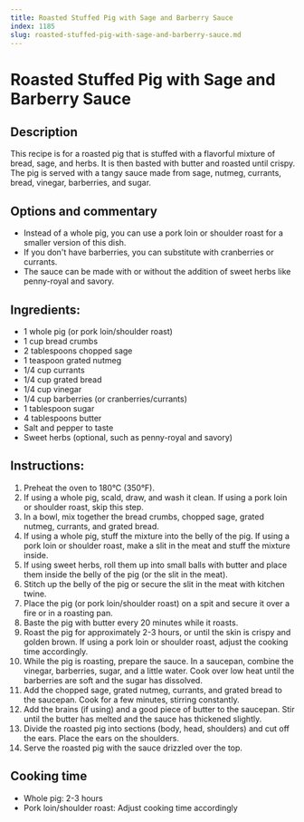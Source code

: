 ```yaml
---
title: Roasted Stuffed Pig with Sage and Barberry Sauce
index: 1185
slug: roasted-stuffed-pig-with-sage-and-barberry-sauce.md
---
```


# Roasted Stuffed Pig with Sage and Barberry Sauce

## Description
This recipe is for a roasted pig that is stuffed with a flavorful mixture of bread, sage, and herbs. It is then basted with butter and roasted until crispy. The pig is served with a tangy sauce made from sage, nutmeg, currants, bread, vinegar, barberries, and sugar.

## Options and commentary
- Instead of a whole pig, you can use a pork loin or shoulder roast for a smaller version of this dish.
- If you don't have barberries, you can substitute with cranberries or currants.
- The sauce can be made with or without the addition of sweet herbs like penny-royal and savory.

## Ingredients:
- 1 whole pig (or pork loin/shoulder roast)
- 1 cup bread crumbs
- 2 tablespoons chopped sage
- 1 teaspoon grated nutmeg
- 1/4 cup currants
- 1/4 cup grated bread
- 1/4 cup vinegar
- 1/4 cup barberries (or cranberries/currants)
- 1 tablespoon sugar
- 4 tablespoons butter
- Salt and pepper to taste
- Sweet herbs (optional, such as penny-royal and savory)

## Instructions:
1. Preheat the oven to 180°C (350°F).
2. If using a whole pig, scald, draw, and wash it clean. If using a pork loin or shoulder roast, skip this step.
3. In a bowl, mix together the bread crumbs, chopped sage, grated nutmeg, currants, and grated bread.
4. If using a whole pig, stuff the mixture into the belly of the pig. If using a pork loin or shoulder roast, make a slit in the meat and stuff the mixture inside.
5. If using sweet herbs, roll them up into small balls with butter and place them inside the belly of the pig (or the slit in the meat).
6. Stitch up the belly of the pig or secure the slit in the meat with kitchen twine.
7. Place the pig (or pork loin/shoulder roast) on a spit and secure it over a fire or in a roasting pan.
8. Baste the pig with butter every 20 minutes while it roasts.
9. Roast the pig for approximately 2-3 hours, or until the skin is crispy and golden brown. If using a pork loin or shoulder roast, adjust the cooking time accordingly.
10. While the pig is roasting, prepare the sauce. In a saucepan, combine the vinegar, barberries, sugar, and a little water. Cook over low heat until the barberries are soft and the sugar has dissolved.
11. Add the chopped sage, grated nutmeg, currants, and grated bread to the saucepan. Cook for a few minutes, stirring constantly.
12. Add the brains (if using) and a good piece of butter to the saucepan. Stir until the butter has melted and the sauce has thickened slightly.
13. Divide the roasted pig into sections (body, head, shoulders) and cut off the ears. Place the ears on the shoulders.
14. Serve the roasted pig with the sauce drizzled over the top.

## Cooking time
- Whole pig: 2-3 hours
- Pork loin/shoulder roast: Adjust cooking time accordingly